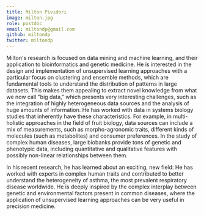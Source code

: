 ```yaml
---
title: Milton Pividori
image: milton.jpg
role: postdoc
email: miltondp@gmail.com
github: miltondp
twitter: miltondp
---
```


Milton's research is focused on data mining and machine learning, and their application to bioinformatics and genetic medicine.
He is interested in the design and implementation of unsupervised learning approaches with a particular focus on clustering and ensemble methods, which are fundamental tools to understand the distribution of patterns in large datasets.
This makes them appealing to extract novel knowledge from what we now call "big data," which presents very interesting challenges, such as the integration of highly heterogeneous data sources and the analysis of huge amounts of information.
He has worked with data in systems biology studies that inherently have these characteristics.
For example, in multi-holistic approaches in the field of fruit biology, data sources can include a mix of measurements, such as morpho-agronomic traits, different kinds of molecules (such as metabolites) and consumer preferences.
In the study of complex human diseases, large biobanks provide tons of genetic and phenotypic data, including quantitative and qualitative features with possibly non-linear relationships between them.

In his recent research, he has learned about an exciting, new field: He has worked with experts in complex human traits and contributed to better understand the heterogeneity of asthma, the most prevalent respiratory disease worldwide.
He is deeply inspired by the complex interplay between genetic and environmental factors present in common diseases, where the application of unsupervised learning approaches can be very useful in precision medicine.
